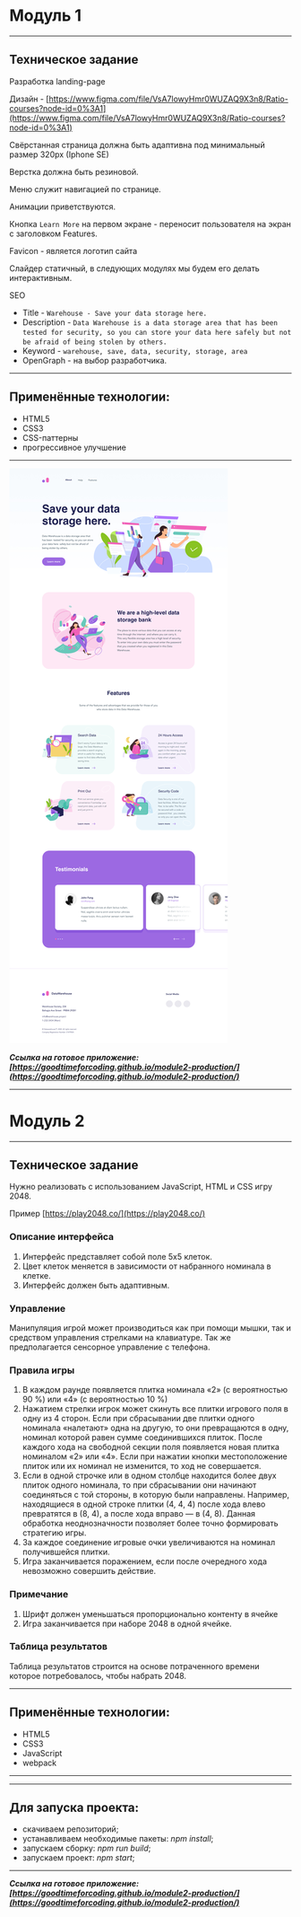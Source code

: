 # Модуль 1

---

## Техническое задание

Разработка landing-page

Дизайн - [https://www.figma.com/file/VsA7lowyHmr0WUZAQ9X3n8/Ratio-courses?node-id=0%3A1](https://www.figma.com/file/VsA7lowyHmr0WUZAQ9X3n8/Ratio-courses?node-id=0%3A1)

Свёрстанная страница должна быть адаптивна под минимальный размер 320px (Iphone SE)

Верстка должна быть резиновой.

Меню служит навигацией по странице.

Анимации приветствуются.

Кнопка `Learn More` на первом экране - переносит пользователя на экран с заголовком Features.

Favicon - является логотип сайта

Слайдер статичный, в следующих модулях мы будем его делать интерактивным. 

SEO 

- Title - `Warehouse - Save your data storage here.`
- Description - `Data Warehouse is a data storage area that has been
tested for security, so you can store your data here
safely but not be afraid of being stolen by others.`
- Keyword - `warehouse, save, data, security, storage, area`
- OpenGraph - на выбор разработчика.

---

## Применённые технологии:
- HTML5
- CSS3
- CSS-паттерны
- прогрессивное улучшение

---

![warehouse](./module1/img/datawarehouse.jpg)


***Ссылка на готовое приложение: [https://goodtimeforcoding.github.io/module2-production/](https://goodtimeforcoding.github.io/module2-production/)***


---

# Модуль 2

---

## Техническое задание

Нужно реализовать с использованием JavaScript, HTML и CSS игру 2048. 

Пример [https://play2048.co/](https://play2048.co/)

### Описание интерфейса

1. Интерфейс представляет собой поле 5х5 клеток. 
2. Цвет клеток меняется в зависимости от набранного номинала в клетке.
3. Интерфейс должен быть адаптивным.

### Управление

Манипуляция игрой может производиться как при помощи мышки, так и средством управления стрелками на клавиатуре. Так же предполагается сенсорное управление с телефона.

### Правила игры

1. В каждом раунде появляется плитка номинала «2» (с вероятностью 90 %) или «4» (с вероятностью 10 %)
2. Нажатием стрелки игрок может скинуть все плитки игрового поля в одну из 4 сторон. Если при сбрасывании две плитки одного номинала «налетают» одна на другую, то они превращаются в одну, номинал которой равен сумме соединившихся плиток. После каждого хода на свободной секции поля появляется новая плитка номиналом «2» или «4». Если при нажатии кнопки местоположение плиток или их номинал не изменится, то ход не совершается.
3. Если в одной строчке или в одном столбце находится более двух плиток одного номинала, то при сбрасывании они начинают соединяться с той стороны, в которую были направлены. Например, находящиеся в одной строке плитки (4, 4, 4) после хода влево превратятся в (8, 4), а после хода вправо — в (4, 8). Данная обработка неоднозначности позволяет более точно формировать стратегию игры.
4. За каждое соединение игровые очки увеличиваются на номинал получившейся плитки.
5. Игра заканчивается поражением, если после очередного хода невозможно совершить действие.

### Примечание

1. Шрифт должен уменьшаться пропорционально контенту в ячейке
2. Игра заканчивается при наборе 2048 в одной ячейке.

### Таблица результатов

Таблица результатов строится на основе потраченного времени которое потребовалось, чтобы набрать 2048.

---

## Применённые технологии:
- HTML5
- CSS3
- JavaScript
- webpack

---

---

## Для запуска проекта:

- скачиваем репозиторий;
- устанавливаем необходимые пакеты: *npm install*;
- запускаем сборку: *npm run build*;
- запускаем проект: *npm start*;

---

***Ссылка на готовое приложение: [https://goodtimeforcoding.github.io/module2-production/](https://goodtimeforcoding.github.io/module2-production/)***